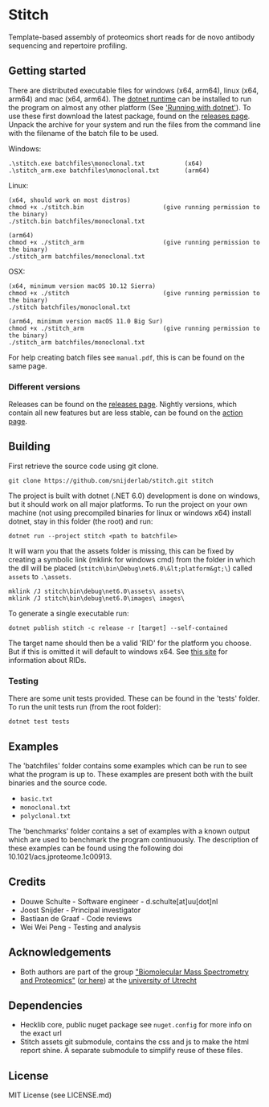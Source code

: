 # Stitch
Template-based assembly of proteomics short reads for de novo antibody sequencing and repertoire profiling.

## Getting started

There are distributed executable files for windows (x64, arm64), linux (x64, arm64) and mac (x64, arm64). The [dotnet runtime](https://dotnet.microsoft.com/download) can be installed to run the program on almost any other platform (See ['Running with dotnet'](#building)). To use these first download the latest package, found on the [releases page](https://github.com/snijderlab/stitch/releases). Unpack the archive for your system and run the files from the command line with the filename of the batch file to be used.

Windows:
```
.\stitch.exe batchfiles\monoclonal.txt           (x64)
.\stitch_arm.exe batchfiles\monoclonal.txt       (arm64)
```

Linux:
```
(x64, should work on most distros)
chmod +x ./stitch.bin                      (give running permission to the binary)
./stitch.bin batchfiles/monoclonal.txt

(arm64)
chmod +x ./stitch_arm                      (give running permission to the binary)
./stitch_arm batchfiles/monoclonal.txt
```

OSX:
```
(x64, minimum version macOS 10.12 Sierra)
chmod +x ./stitch                          (give running permission to the binary)
./stitch batchfiles/monoclonal.txt

(arm64, minimum version macOS 11.0 Big Sur)
chmod +x ./stitch_arm                      (give running permission to the binary)
./stitch_arm batchfiles/monoclonal.txt
```

For help creating batch files see `manual.pdf`, this is can be found on the same page.

### Different versions

Releases can be found on the [releases page](https://github.com/snijderlab/stitch/releases).
Nightly versions, which contain all new features but are less stable, can be found on the [action page](https://github.com/snijderlab/stitch/actions?query=branch%3Amaster).

## Building

First retrieve the source code using git clone.

```
git clone https://github.com/snijderlab/stitch.git stitch
```

The project is built with dotnet (.NET 6.0) development is done on windows, but it should work on all major platforms. To run the project on your own machine (not using precompiled binaries for linux or windows x64) install dotnet, stay in this folder (the root) and run:

```
dotnet run --project stitch <path to batchfile>
```

It will warn you that the assets folder is missing, this can be fixed by creating a symbolic link (mklink for windows cmd) from the folder in which the dll will be placed (`stitch\bin\Debug\net6.0\&lt;platform&gt;\`) called `assets` to `.\assets`.

```
mklink /J stitch\bin\debug\net6.0\assets\ assets\
mklink /J stitch\bin\debug\net6.0\images\ images\
```

To generate a single executable run:

```
dotnet publish stitch -c release -r [target] --self-contained
```

The target name should then be a valid 'RID' for the platform you choose. But if this is omitted it will default to windows x64. See [this site](https://docs.microsoft.com/en-us/dotnet/core/rid-catalog#rid-graph) for information about RIDs.


### Testing

There are some unit tests provided. These can be found in the 'tests' folder. To run the unit tests run (from the root folder):

```
dotnet test tests
```


## Examples

The 'batchfiles' folder contains some examples which can be run to see what the program is up to. These examples are present both with the built binaries and the source code.

- `basic.txt` 
- `monoclonal.txt`
- `polyclonal.txt`

The 'benchmarks' folder contains a set of examples with a known output which are used to benchmark the program continuously. The description of these examples can be found using the following doi 10.1021/acs.jproteome.1c00913.


## Credits

* Douwe Schulte - Software engineer - d.schulte[at]uu[dot]nl
* Joost Snijder - Principal investigator
* Bastiaan de Graaf - Code reviews
* Wei Wei Peng - Testing and analysis


## Acknowledgements

* Both authors are part of the group ["Biomolecular Mass Spectrometry and Proteomics"](https://www.uu.nl/en/research/biomolecular-mass-spectrometry-and-proteomics) ([or here](https://www.hecklab.com/biomolecular-mass-spectrometry-and-proteomics/)) at the [university of Utrecht](https://www.uu.nl/)

## Dependencies
* Hecklib core, public nuget package see `nuget.config` for more info on the exact url
* Stitch assets git submodule, contains the css and js to make the html report shine. A separate submodule to simplify reuse of these files.

## License

MIT License (see LICENSE.md)

